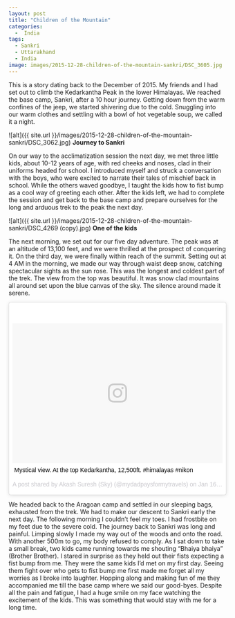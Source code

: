 ```yaml
---
layout: post
title: "Children of the Mountain"
categories:
  -  India
tags:
  - Sankri
  - Uttarakhand
  - India
image: images/2015-12-28-children-of-the-mountain-sankri/DSC_3605.jpg
---
```



This is a story dating back to the December of 2015. My friends and I had set out to climb the Kedarkantha Peak in the lower Himalayas. We reached the base camp, Sankri, after a 10 hour journey. Getting down from the warm confines of the jeep, we started shivering due to the cold. Snuggling into our warm clothes and settling with a bowl of hot vegetable soup, we called it a night.

![alt]({{ site.url }}/images/2015-12-28-children-of-the-mountain-sankri/DSC_3062.jpg)
**Journey to Sankri**

On our way to the acclimatization session the next day, we met three little kids, about 10-12 years of age, with red cheeks and noses, clad in their uniforms headed for school. I introduced myself and struck a conversation with the boys, who were excited to narrate their tales of mischief back in school. While the others waved goodbye, I taught the kids how to fist bump as a cool way of greeting each other. After the kids left, we had to complete the session and get back to the base camp and prepare ourselves for the long and arduous trek to the peak the next day.

![alt]({{ site.url }}/images/2015-12-28-children-of-the-mountain-sankri/DSC_4269 (copy).jpg)
**One of the kids**

The next morning, we set out for our five day adventure. The peak was at an altitude of 13,100 feet, and we were thrilled at the prospect of conquering it. On the third day, we were finally within reach of the summit. Setting out at 4 AM in the morning, we made our way through waist deep snow, catching spectacular sights as the sun rose. This was the longest and coldest part of the trek. The view from the top was beautiful. It was snow clad mountains all around set upon the blue canvas of the sky. The silence around made it serene.

<blockquote class="instagram-media" data-instgrm-captioned data-instgrm-version="7" style=" background:#FFF; border:0; border-radius:3px; box-shadow:0 0 1px 0 rgba(0,0,0,0.5),0 1px 10px 0 rgba(0,0,0,0.15); margin: 1px; max-width:658px; padding:0; width:99.375%; width:-webkit-calc(100% - 2px); width:calc(100% - 2px);"><div style="padding:8px;"> <div style=" background:#F8F8F8; line-height:0; margin-top:40px; padding:33.28703703703704% 0; text-align:center; width:100%;"> <div style=" background:url(data:image/png;base64,iVBORw0KGgoAAAANSUhEUgAAACwAAAAsCAMAAAApWqozAAAABGdBTUEAALGPC/xhBQAAAAFzUkdCAK7OHOkAAAAMUExURczMzPf399fX1+bm5mzY9AMAAADiSURBVDjLvZXbEsMgCES5/P8/t9FuRVCRmU73JWlzosgSIIZURCjo/ad+EQJJB4Hv8BFt+IDpQoCx1wjOSBFhh2XssxEIYn3ulI/6MNReE07UIWJEv8UEOWDS88LY97kqyTliJKKtuYBbruAyVh5wOHiXmpi5we58Ek028czwyuQdLKPG1Bkb4NnM+VeAnfHqn1k4+GPT6uGQcvu2h2OVuIf/gWUFyy8OWEpdyZSa3aVCqpVoVvzZZ2VTnn2wU8qzVjDDetO90GSy9mVLqtgYSy231MxrY6I2gGqjrTY0L8fxCxfCBbhWrsYYAAAAAElFTkSuQmCC); display:block; height:44px; margin:0 auto -44px; position:relative; top:-22px; width:44px;"></div></div> <p style=" margin:8px 0 0 0; padding:0 4px;"> <a href="https://www.instagram.com/p/BAmnvAVQSB_/" style=" color:#000; font-family:Arial,sans-serif; font-size:14px; font-style:normal; font-weight:normal; line-height:17px; text-decoration:none; word-wrap:break-word;" target="_blank">Mystical view. At the top Kedarkantha, 12,500ft. #himalayas #nikon</a></p> <p style=" color:#c9c8cd; font-family:Arial,sans-serif; font-size:14px; line-height:17px; margin-bottom:0; margin-top:8px; overflow:hidden; padding:8px 0 7px; text-align:center; text-overflow:ellipsis; white-space:nowrap;">A post shared by Akash Suresh (Sky) (@mydadpaysformytravels) on <time style=" font-family:Arial,sans-serif; font-size:14px; line-height:17px;" datetime="2016-01-16T14:34:35+00:00">Jan 16, 2016 at 6:34am PST</time></p></div></blockquote>
<script async defer src="//platform.instagram.com/en_US/embeds.js"></script>

We headed back to the Aragoan camp and settled in our sleeping bags, exhausted from the trek. We had to make our descent to Sankri early the next day. The following morning I couldn’t feel my toes. I had frostbite on my feet due to the severe cold. The journey back to Sankri was long and painful. Limping slowly I made my way out of the woods and onto the road. With another 500m to go, my body refused to comply. As I sat down to take a small break, two kids came running towards me shouting “Bhaiya bhaiya” (Brother Brother). I stared in surprise as they held out their fists expecting a fist bump from me. They were the same kids I’d met on my first day. Seeing them fight over who gets to fist bump me first made me forget all my worries as I broke into laughter. Hopping along and making fun of me they accompanied me till the base camp where we said our good-byes. Despite all the pain and fatigue, I had a huge smile on my face watching the excitement of the kids. This was something that would stay with me for a long time.

